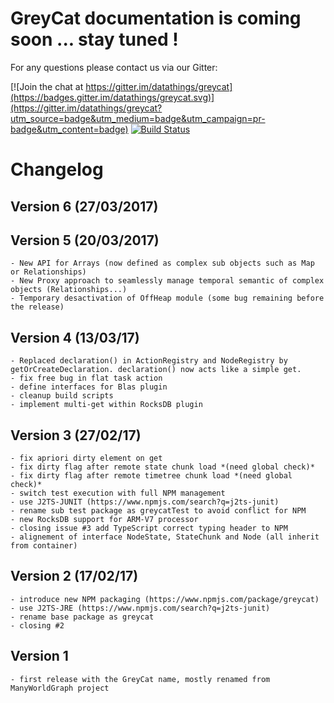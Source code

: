 GreyCat documentation is coming soon ... stay tuned !
==================

For any questions please contact us via our Gitter:

[![Join the chat at https://gitter.im/datathings/greycat](https://badges.gitter.im/datathings/greycat.svg)](https://gitter.im/datathings/greycat?utm_source=badge&utm_medium=badge&utm_campaign=pr-badge&utm_content=badge)
[![Build Status](https://travis-ci.org/datathings/greycat.svg?branch=master)](https://travis-ci.org/datathings/greycat)

# Changelog

## Version 6 (27/03/2017)

## Version 5 (20/03/2017) 
    - New API for Arrays (now defined as complex sub objects such as Map or Relationships)
    - New Proxy approach to seamlessly manage temporal semantic of complex objects (Relationships...)
    - Temporary desactivation of OffHeap module (some bug remaining before the release)

## Version 4 (13/03/17)
    - Replaced declaration() in ActionRegistry and NodeRegistry by getOrCreateDeclaration. declaration() now acts like a simple get.
    - fix free bug in flat task action
    - define interfaces for Blas plugin
    - cleanup build scripts
    - implement multi-get within RocksDB plugin
    
## Version 3 (27/02/17)
    - fix apriori dirty element on get
    - fix dirty flag after remote state chunk load *(need global check)*
    - fix dirty flag after remote timetree chunk load *(need global check)*
    - switch test execution with full NPM management
    - use J2TS-JUNIT (https://www.npmjs.com/search?q=j2ts-junit)
    - rename sub test package as greycatTest to avoid conflict for NPM
    - new RocksDB support for ARM-V7 processor
    - closing issue #3 add TypeScript correct typing header to NPM
    - alignement of interface NodeState, StateChunk and Node (all inherit from container)
    
## Version 2 (17/02/17)
    - introduce new NPM packaging (https://www.npmjs.com/package/greycat)
    - use J2TS-JRE (https://www.npmjs.com/search?q=j2ts-junit)
    - rename base package as greycat
    - closing #2

## Version 1
    - first release with the GreyCat name, mostly renamed from ManyWorldGraph project
    
